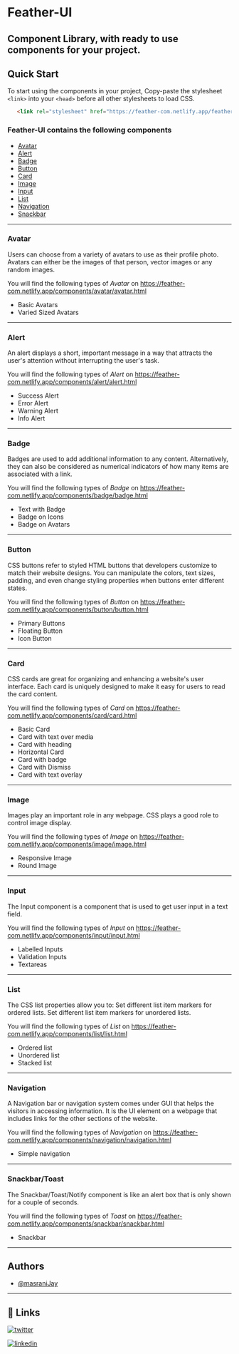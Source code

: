 # Feather-UI
Component Library, with ready to use components for your project.
---

## Quick Start

To start using the components in your project, Copy-paste the stylesheet `<link>` into your `<head>` before all other stylesheets to load CSS.

```html
   <link rel="stylesheet" href="https://feather-com.netlify.app/feather.css">
```
### Feather-UI contains the following components

- [Avatar](#avatar)
- [Alert](#alert)
- [Badge](#badge)
- [Button](#button)
- [Card](#card)
- [Image](#image)
- [Input](#input)
- [List](#list)
- [Navigation](#navigation)
- [Snackbar](#snackbar)

---

### Avatar

Users can choose from a variety of avatars to use as their profile photo. Avatars can either be the images of that person, vector images or any random images.

You will find the following types of _Avatar_ on https://feather-com.netlify.app/components/avatar/avatar.html

- Basic Avatars
- Varied Sized Avatars

---

### Alert

An alert displays a short, important message in a way that attracts the user's attention without interrupting the user's task.

You will find the following types of _Alert_ on https://feather-com.netlify.app/components/alert/alert.html

- Success Alert
- Error Alert
- Warning Alert
- Info Alert

---

### Badge

Badges are used to add additional information to any content. Alternatively, they can also be considered as numerical indicators of how many items are associated with a link.

You will find the following types of _Badge_ on https://feather-com.netlify.app/components/badge/badge.html

- Text with Badge
- Badge on Icons
- Badge on Avatars

---

### Button

CSS buttons refer to styled HTML buttons that developers customize to match their website designs. You can manipulate the colors, text sizes, padding, and even change styling properties when buttons enter different states.


You will find the following types of _Button_ on https://feather-com.netlify.app/components/button/button.html

- Primary Buttons
- Floating Button
- Icon Button

---

### Card

CSS cards are great for organizing and enhancing a website's user interface. Each card is uniquely designed to make it easy for users to read the card content. 

You will find the following types of _Card_ on https://feather-com.netlify.app/components/card/card.html

- Basic Card 
- Card with text over media
- Card with heading
- Horizontal Card
- Card with badge
- Card with Dismiss
- Card with text overlay

---

### Image

Images play an important role in any webpage. CSS plays a good role to control image display.

You will find the following types of _Image_ on https://feather-com.netlify.app/components/image/image.html

- Responsive Image
- Round Image

---

### Input

The Input component is a component that is used to get user input in a text field.

You will find the following types of _Input_ on https://feather-com.netlify.app/components/input/input.html

- Labelled Inputs
- Validation Inputs
- Textareas

---

### List

The CSS list properties allow you to: Set different list item markers for ordered lists. Set different list item markers for unordered lists.

You will find the following types of _List_ on https://feather-com.netlify.app/components/list/list.html

- Ordered list
- Unordered list
- Stacked list

---

### Navigation

A Navigation bar or navigation system comes under GUI that helps the visitors in accessing information. It is the UI element on a webpage that includes links for the other sections of the website.

You will find the following types of _Navigation_ on https://feather-com.netlify.app/components/navigation/navigation.html

- Simple navigation

---

### Snackbar/Toast

The Snackbar/Toast/Notify component is like an alert box that is only shown for a couple of seconds.

You will find the following types of _Toast_ on https://feather-com.netlify.app/components/snackbar/snackbar.html

- Snackbar

---

## Authors

- [@masraniJay](https://github.com/masraniJay)

---

## 🔗 Links

[![twitter](https://img.shields.io/badge/twitter-1DA1F2?style=for-the-badge&logo=twitter&logoColor=white)](https://twitter.com/masranijay18) 

[![linkedin](https://img.shields.io/badge/linkedin-0A66C2?style=for-the-badge&logo=linkedin&logoColor=white)](https://www.linkedin.com/in/jay-masrani-71a569192/)